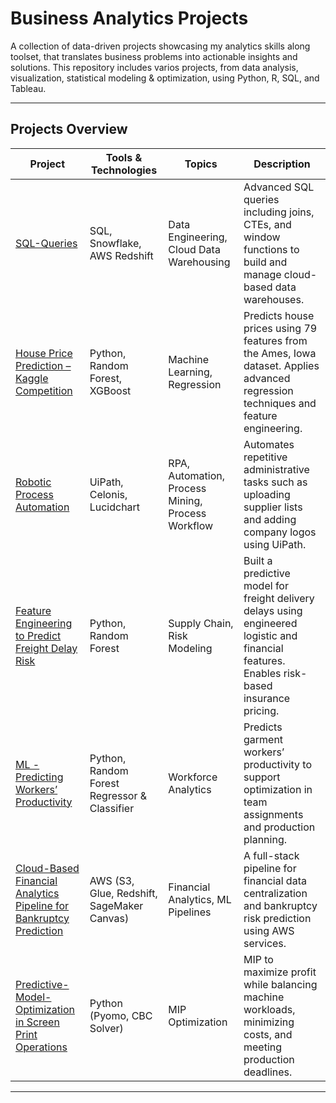 # Business Analytics Projects
A collection of data-driven projects showcasing my analytics skills along toolset, that translates business problems into actionable insights and solutions. This repository includes varios projects, from data analysis, visualization, statistical modeling &amp; optimization, using Python, R, SQL, and Tableau.

---

## Projects Overview

| Project | Tools & Technologies | Topics | Description |
|--------|----------------------|--------|-------------|
| [SQL-Queries](https://github.com/SalazarHerna/SQL-Queries) | SQL, Snowflake, AWS Redshift | Data Engineering, Cloud Data Warehousing | Advanced SQL queries including joins, CTEs, and window functions to build and manage cloud-based data warehouses. |
| [House Price Prediction – Kaggle Competition](https://github.com/SalazarHerna/House-Price-Prediction---Kaggle-Competition) | Python, Random Forest, XGBoost | Machine Learning, Regression | Predicts house prices using 79 features from the Ames, Iowa dataset. Applies advanced regression techniques and feature engineering. |
| [Robotic Process Automation](https://github.com/SalazarHerna/Robotic-Process-Automation) | UiPath, Celonis, Lucidchart | RPA, Automation, Process Mining, Process Workflow | Automates repetitive administrative tasks such as uploading supplier lists and adding company logos using UiPath. |
| [Feature Engineering to Predict Freight Delay Risk](https://github.com/SalazarHerna/Feature-Engineering-to-Predicted-Freight-Delay-Risk) | Python, Random Forest | Supply Chain, Risk Modeling | Built a predictive model for freight delivery delays using engineered logistic and financial features. Enables risk-based insurance pricing. |
| [ML - Predicting Workers’ Productivity](https://github.com/SalazarHerna/ML-Predicting-Worker-s-Productivity) | Python, Random Forest Regressor & Classifier | Workforce Analytics | Predicts garment workers’ productivity to support optimization in team assignments and production planning. |
| [Cloud-Based Financial Analytics Pipeline for Bankruptcy Prediction](https://github.com/SalazarHerna/Cloud-Based-Financial-Analytics-Pipeline-for-Bankruptcy-Prediction) | AWS (S3, Glue, Redshift, SageMaker Canvas) | Financial Analytics, ML Pipelines | A full-stack pipeline for financial data centralization and bankruptcy risk prediction using AWS services. |
| [Predictive-Model-Optimization in Screen Print Operations](https://github.com/SalazarHerna/Predictive-Model-Optimization) | Python (Pyomo, CBC Solver) | MIP Optimization | MIP to maximize profit while balancing machine workloads, minimizing costs, and meeting production deadlines. |
---




